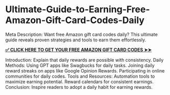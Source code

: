 # Ultimate-Guide-to-Earning-Free-Amazon-Gift-Card-Codes-Daily
Meta Description: Want free Amazon gift card codes daily? This ultimate guide reveals proven strategies and tools to earn them effortlessly.

**[✅ CLICK HERE TO GET YOUR FREE AMAZON GIFT CARD CODES ➤➤](https://myusoffer.xyz/all-gift-card-2/)**

Introduction: Explain that daily rewards are possible with consistency.
Daily Methods:
Using GPT apps like Swagbucks for daily tasks.
Joining daily reward streaks on apps like Google Opinion Rewards.
Participating in online communities for daily codes.
Tools and Resources:
Automation tools to maximize earning potential.
Reward calendars for consistent earnings.
Conclusion: Inspire readers to adopt a daily habit for earning rewards.
